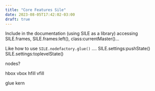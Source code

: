 ```yaml
---
title: "Core Features Sile"
date: 2023-08-05T17:42:02-03:00
draft: true
---
```


Include in the documentation (using SILE as a library)
accessing SILE.frames, SILE.frames:left(), class:currentMaster()...

Like how to use `SILE.nodefactory.glue()` ....
SILE.settings:pushState()
SILE.settings:toplevelState()

nodes?

hbox
vbox
hfill
vfill

glue
kern
